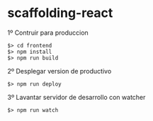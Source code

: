 # scaffolding-react

1º Contruir para produccion
```
$> cd frontend
$> npm install
$> npm run build
```

2º Desplegar version de productivo
```
$> npm run deploy
```

3º Lavantar servidor de desarrollo con watcher
```
$> npm run watch
```